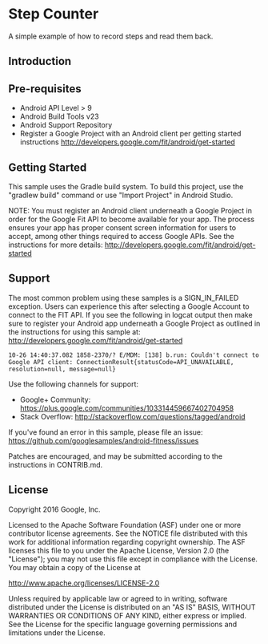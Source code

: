 Step Counter
============

A simple example of how to record steps and read them back.

Introduction
------------

Pre-requisites
--------------

- Android API Level > 9
- Android Build Tools v23
- Android Support Repository
- Register a Google Project with an Android client per getting started instructions
  http://developers.google.com/fit/android/get-started

Getting Started
---------------
This sample uses the Gradle build system. To build this project, use the
"gradlew build" command or use "Import Project" in Android Studio.

NOTE: You must register an Android client underneath a Google Project in order for the Google Fit
API to become available for your app. The process ensures your app has proper consent screen
information for users to accept, among other things required to access Google APIs.
See the instructions for more details: http://developers.google.com/fit/android/get-started

Support
-------

The most common problem using these samples is a SIGN_IN_FAILED exception. Users can experience
this after selecting a Google Account to connect to the FIT API. If you see the following in
logcat output then make sure to register your Android app underneath a Google Project as outlined
in the instructions for using this sample at: http://developers.google.com/fit/android/get-started

`10-26 14:40:37.082 1858-2370/? E/MDM: [138] b.run: Couldn't connect to Google API client: ConnectionResult{statusCode=API_UNAVAILABLE, resolution=null, message=null}`

Use the following channels for support:

- Google+ Community: https://plus.google.com/communities/103314459667402704958
- Stack Overflow: http://stackoverflow.com/questions/tagged/android

If you've found an error in this sample, please file an issue:
https://github.com/googlesamples/android-fitness/issues

Patches are encouraged, and may be submitted according to the instructions in CONTRIB.md.

License
-------

Copyright 2016 Google, Inc.

Licensed to the Apache Software Foundation (ASF) under one or more contributor
license agreements.  See the NOTICE file distributed with this work for
additional information regarding copyright ownership.  The ASF licenses this
file to you under the Apache License, Version 2.0 (the "License"); you may not
use this file except in compliance with the License.  You may obtain a copy of
the License at

  http://www.apache.org/licenses/LICENSE-2.0

Unless required by applicable law or agreed to in writing, software
distributed under the License is distributed on an "AS IS" BASIS, WITHOUT
WARRANTIES OR CONDITIONS OF ANY KIND, either express or implied.  See the
License for the specific language governing permissions and limitations under
the License.

